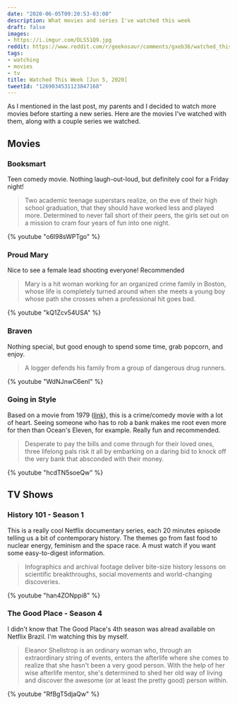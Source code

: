 ```yaml
---
date: "2020-06-05T09:20:53-03:00"
description: What movies and series I've watched this week
draft: false
images:
- https://i.imgur.com/DLS51Q9.jpg
reddit: https://www.reddit.com/r/geekosaur/comments/gxeb36/watched_this_week_jun_5_2020/
tags:
- watching
- movies
- tv
title: Watched This Week [Jun 5, 2020]
tweetId: "1269034531123847168"
---
```


As I mentioned in the last post, my parents and I decided to watch more movies before starting a new series. Here are the movies I've watched with them, along with a couple series we watched.

<!--more-->

## Movies

### Booksmart

Teen comedy movie. Nothing laugh-out-loud, but definitely cool for a Friday night!

> Two academic teenage superstars realize, on the eve of their high school graduation, that they should have worked less and played more. Determined to never fall short of their peers, the girls set out on a mission to cram four years of fun into one night.

{% youtube "o6l98sWPTgo" %}

### Proud Mary

Nice to see a female lead shooting everyone! Recommended

> Mary is a hit woman working for an organized crime family in Boston, whose life is completely turned around when she meets a young boy whose path she crosses when a professional hit goes bad.

{% youtube "kQ1Zcv54USA" %}

### Braven

Nothing special, but good enough to spend some time, grab popcorn, and enjoy.

> A logger defends his family from a group of dangerous drug runners.

{% youtube "WdNJnwC6enI" %}

### Going in Style

Based on a movie from 1979 ([link](https://en.wikipedia.org/wiki/Going_in_Style)), this is a crime/comedy movie with a lot of heart. Seeing someone who has to rob a bank makes me root even more for then than Ocean's Eleven, for example. Really fun and recommended.

> Desperate to pay the bills and come through for their loved ones, three lifelong pals risk it all by embarking on a daring bid to knock off the very bank that absconded with their money.

{% youtube "hcdTN5soeQw" %}


## TV Shows

### History 101 - Season 1

This is a really cool Netflix documentary series, each 20 minutes episode telling us a bit of contemporary history. The themes go from fast food to nuclear energy, feminism and the space race. A must watch if you want some easy-to-digest information.

> Infographics and archival footage deliver bite-size history lessons on scientific breakthroughs, social movements and world-changing discoveries.

{% youtube "han4ZONppi8" %}

### The Good Place - Season 4

I didn't know that The Good Place's 4th season was alread available on Netflix Brazil. I'm watching this by myself. 

> Eleanor Shellstrop is an ordinary woman who, through an extraordinary string of events, enters the afterlife where she comes to realize that she hasn't been a very good person. With the help of her wise afterlife mentor, she's determined to shed her old way of living and discover the awesome (or at least the pretty good) person within.

{% youtube "RfBgT5djaQw" %}
